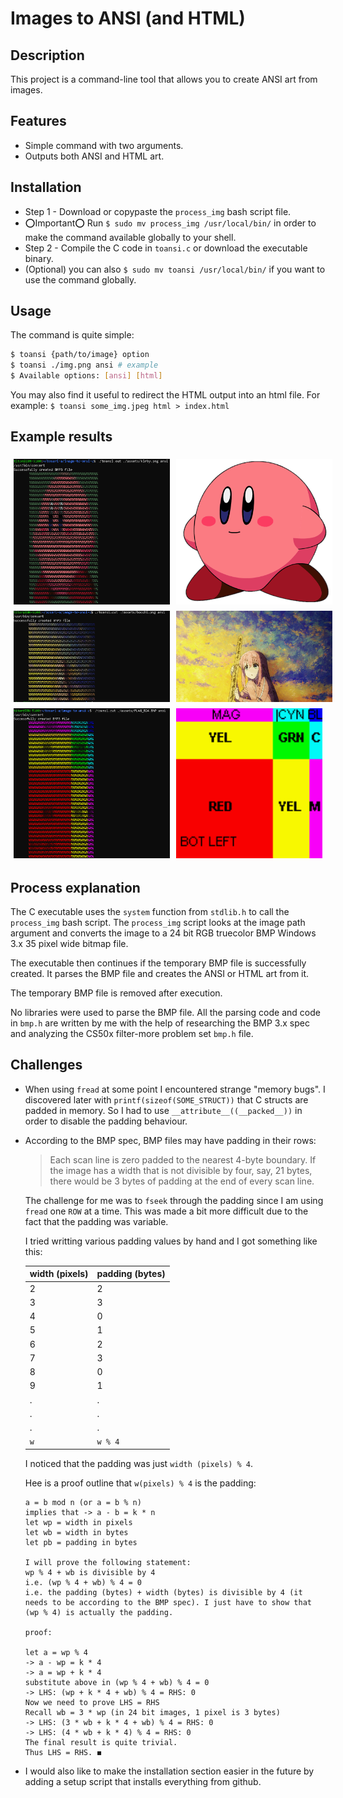 # Images to ANSI (and HTML)

## Description

This project is a command-line tool that allows you to create ANSI art from images.

## Features

- Simple command with two arguments.
- Outputs both ANSI and HTML art.

## Installation

- Step 1 - Download or copypaste the `process_img` bash script file.
- ⭕Important⭕ Run `$ sudo mv process_img /usr/local/bin/` in order to make the command available globally to your shell.
- Step 2 - Compile the C code in `toansi.c` or download the executable binary.
- (Optional) you can also `$ sudo mv toansi /usr/local/bin/`
if you want to use the command globally.

## Usage

The command is quite simple:

```bash
$ toansi {path/to/image} option
$ toansi ./img.png ansi # example
$ Available options: [ansi] [html]
```

You may also find it useful to redirect the HTML output into an html file. For example: `$ toansi some_img.jpeg html > index.html`

## Example results

<div style="display:flex;gap:10px;padding:5px">
<img style="width:250px" src="./assets/kirby_ansi.png">
<img style="width:250px" src="./assets/kirby.png">
</div>


<div style="display:flex;gap:10px;padding:5px">
<img style="width:250px" src="./assets/eg_bocchi_ansi.png">
<img style="width:250px" src="./assets/bocchi.png">
</div>


<div style="display:flex;gap:10px;padding:5px">
<img style="width:250px" src="./assets/flag_ansi.png">
<img style="width:250px" src="./assets/FLAG_B24.BMP">
</div>

## Process explanation

The C executable uses the `system` function from `stdlib.h` to call the `process_img` bash script. The `process_img` script looks at the image path argument and converts the image to a 24 bit RGB truecolor BMP Windows 3.x 35 pixel wide bitmap file.

The executable then continues if the temporary BMP file is successfully created. It parses the BMP file and creates the ANSI or HTML art from it.

The temporary BMP file is removed after execution.

No libraries were used to parse the BMP file. All the parsing code and code in `bmp.h` are written by me with the help of researching the BMP 3.x spec and analyzing the CS50x filter-more problem set `bmp.h` file.

## Challenges

- When using `fread` at some point I encountered strange "memory bugs". I discovered later with `printf(sizeof(SOME_STRUCT))` that C structs are padded in memory. So I had to use `__attribute__((__packed__))` in order to disable the padding behaviour.

- According to the BMP spec, BMP files may have padding in their rows:
    > Each scan line is zero padded to the nearest 4-byte boundary. If the image has a width that is not divisible by four, say, 21 bytes, there would be 3 bytes of padding at the end of every scan line.

    The challenge for me was to `fseek` through the padding since I am using `fread` one `ROW` at a time. This was made a bit more difficult due to the fact that the padding was variable.

    I tried writting various padding values by hand and I got something like this:

    | width (pixels) | padding (bytes) |
    | -------------- | --------------- |
    | 2              | 2               |
    | 3              | 3               |
    | 4              | 0               |
    | 5              | 1               |
    | 6              | 2               |
    | 7              | 3               |
    | 8              | 0               |
    | 9              | 1               |
    | .              | .               |
    | .              | .               |
    | .              | .               |
    | `w`            | `w % 4`         |


    I noticed that the padding was just `width (pixels) % 4`.

    Hee is a proof outline that `w(pixels) % 4` is the padding:
    ```
    a = b mod n (or a = b % n)
    implies that -> a - b = k * n
    let wp = width in pixels
    let wb = width in bytes
    let pb = padding in bytes

    I will prove the following statement:
    wp % 4 + wb is divisible by 4
    i.e. (wp % 4 + wb) % 4 = 0
    i.e. the padding (bytes) + width (bytes) is divisible by 4 (it needs to be according to the BMP spec). I just have to show that (wp % 4) is actually the padding.

    proof:

    let a = wp % 4
    -> a - wp = k * 4
    -> a = wp + k * 4
    substitute above in (wp % 4 + wb) % 4 = 0
    -> LHS: (wp + k * 4 + wb) % 4 = RHS: 0
    Now we need to prove LHS = RHS
    Recall wb = 3 * wp (in 24 bit images, 1 pixel is 3 bytes)
    -> LHS: (3 * wb + k * 4 + wb) % 4 = RHS: 0
    -> LHS: (4 * wb + k * 4) % 4 = RHS: 0
    The final result is quite trivial.
    Thus LHS = RHS. ◼
    ```

- I would also like to make the installation section easier in the future by adding a setup script that installs everything from github.
